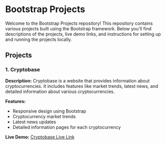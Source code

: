 # Bootstrap Projects

Welcome to the Bootstrap Projects repository! This repository contains various projects built using the Bootstrap framework. Below you'll find descriptions of the projects, live demo links, and instructions for setting up and running the projects locally.

## Projects

### 1. Cryptobase

**Description:** Cryptobase is a website that provides information about cryptocurrencies. It includes features like market trends, latest news, and detailed information about various cryptocurrencies.

**Features:**
- Responsive design using Bootstrap
- Cryptocurrency market trends
- Latest news updates
- Detailed information pages for each cryptocurrency

**Live Demo:** [Cryptobase Live Link]([https://athifal.github.io/Cryptoclone/#])




